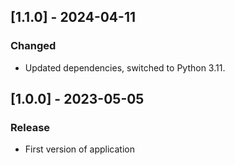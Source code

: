 ## [1.1.0] - 2024-04-11

### Changed

- Updated dependencies, switched to Python 3.11.

## [1.0.0] - 2023-05-05
### Release
- First version of application
